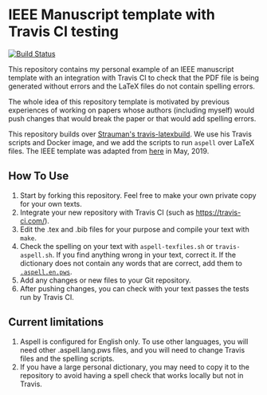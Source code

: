 # IEEE Manuscript template with Travis CI testing

[![Build Status](https://travis-ci.com/llpilla/ieee-manuscript-with-travis-ci.svg?branch=master)](https://travis-ci.com/llpilla/ieee-manuscript-with-travis-ci)

This repository contains my personal example of an IEEE manuscript template with an integration with Travis CI to check that the PDF file is being generated without errors and the LaTeX files do not contain spelling errors.

The whole idea of this repository template is motivated by previous experiences of working on papers whose authors (including myself) would push changes that would break the paper or that would add spelling errors.

This repository builds over [Strauman's travis-latexbuild](https://github.com/Strauman/travis-latexbuild/). We use his Travis scripts and Docker image, and we add the scripts to run `aspell` over LaTeX files. The IEEE template was adapted from [here](https://www.ieee.org/conferences/publishing/templates.html) in May, 2019.

## How To Use

1. Start by forking this repository. Feel free to make your own private copy for your own texts.
2. Integrate your new repository with Travis CI (such as https://travis-ci.com/).
3. Edit the .tex and .bib files for your purpose and compile your text with `make`.
4. Check the spelling on your text with `aspell-texfiles.sh` or `travis-aspell.sh`. If you find anything wrong in your text, correct it. If the dictionary does not contain any words that are correct, add them to [`.aspell.en.pws`](./.aspell.en.pws).
5. Add any changes or new files to your Git repository.
6. After pushing changes, you can check with your text passes the tests run by Travis CI.

## Current limitations

1. Aspell is configured for English only. To use other languages, you will need other .aspell.lang.pws files, and you will need to change Travis files and the spelling scripts.
2. If you have a large personal dictionary, you may need to copy it to the repository to avoid having a spell check that works locally but not in Travis.


